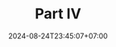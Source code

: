 ---
weight: 2650
title: "Part IV"
description: "Design and Analysis"
icon: "Book"
date: "2024-08-24T23:45:07+07:00"
lastmod: "2024-08-24T23:45:07+07:00"
draft: false
toc: true
---
